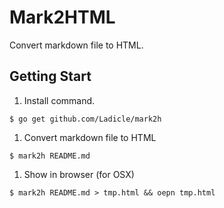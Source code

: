 # Mark2HTML

Convert markdown file to HTML.

## Getting Start

1. Install command.
```
$ go get github.com/Ladicle/mark2h
```
1. Convert markdown file to HTML
```
$ mark2h README.md
```
1. Show in browser (for OSX)
```
$ mark2h README.md > tmp.html && oepn tmp.html
```
